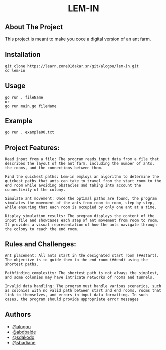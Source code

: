 <h1 align="center">LEM-IN</h1>

## About The Project
This project is meant to make you code a digital version of an ant farm.

## Installation
```
git clone https://learn.zone01dakar.sn/git/alogou/lem-in.git
cd lem-in
```
## Usage
```
go run . fileName
or
go run main.go fileName
```

## Example
```
go run . example00.txt
```


## Project Features:

    Read input from a file: The program reads input data from a file that describes the layout of the ant farm, including the number of ants, the rooms, and the connections between them.

    Find the quickest paths: Lem-in employs an algorithm to determine the quickest paths that ants can take to travel from the start room to the end room while avoiding obstacles and taking into account the connectivity of the colony.

    Simulate ant movement: Once the optimal paths are found, the program simulates the movement of the ants from room to room, step by step, while ensuring that each room is occupied by only one ant at a time.

    Display simulation results: The program displays the content of the input file and showcases each step of ant movement from room to room. It provides a visual representation of how the ants navigate through the colony to reach the end room.

## Rules and Challenges:

    Ant placement: All ants start in the designated start room (##start). The objective is to guide them to the end room (##end) using the shortest paths.

    Pathfinding complexity: The shortest path is not always the simplest, and some colonies may have intricate networks of rooms and tunnels.

    Invalid data handling: The program must handle various scenarios, such as colonies with no valid path between start and end rooms, rooms that link to themselves, and errors in input data formatting. In such cases, the program should provide appropriate error messages

## Authors

* [@alogou](https://learn.zone01dakar.sn/git/alogou)
* [@abdbalde](https://learn.zone01dakar.sn/git/abdbalde)
* [@sdakodo](https://learn.zone01dakar.sn/git/sdakodo)
* [@sbadiane](https://learn.zone01dakar.sn/git/sbadiane)

